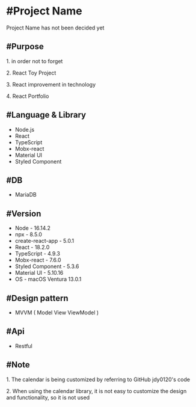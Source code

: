 <h1>#Project Name</h1>
<p>Project Name has not been decided yet</p>

<h2>#Purpose</h2>
<p> 1. in order not to forget</p>
<p> 2. React Toy Project</p>
<p> 3. React improvement in technology</p>
<p> 4. React Portfolio</p>

<h2>#Language & Library</h2>
  <ul>
    <li>Node.js</li>
    <li>React</li>
    <li>TypeScript</li>
    <li>Mobx-react</li>
    <li>Material UI</li>
    <li>Styled Component</li>
  </ul>

<h2>#DB</h2>
  <ul>
    <li>MariaDB</li>
  </ul>

<h2>#Version</h2>
  <ul>
    <li>Node - 16.14.2</li>
    <li>npx - 8.5.0</li>
    <li>create-react-app - 5.0.1</li>
    <li>React - 18.2.0</li>
    <li>TypeScript - 4.9.3</li>
    <li>Mobx-react - 7.6.0</li>
    <li>Styled Component - 5.3.6</li>
    <li>Material UI - 5.10.16</li>
    <li>OS - macOS Ventura 13.0.1</li>
  </ul>

<h2>#Design pattern</h2>
  <ul>
    <li>MVVM ( Model View ViewModel )</li>
  </ul>
  
<h2>#Api</h2>
  <ul>
    <li>Restful</li>
  </ul>

  <h2>#Note</h2>
  <p>1. The calendar is being customized by referring to GitHub jdy0120's code</p>
  <p>2. When using the calendar library, it is not easy to customize the design and functionality, so it is not used</p>